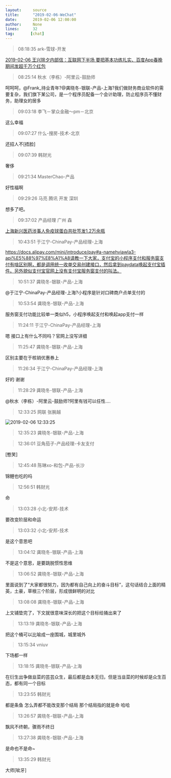 ```yaml
---
layout:     source 
title:      "2019-02-06-WeChat"
date:       2019-02-06 12:00:00
author:     None
lines:      32 
tag:       [chat]
---
```

> 08:18:35  ark-雪球-开发  
   
[2019-02-06 王兴除夕内部信：互联网下半场 要把基本功练扎实、百度App春晚期间发超千万个红包
](http://mp.weixin.qq.com/s?__biz=MzU4Mzc5NTAzNQ==&amp;amp;amp;mid=2247483903&amp;amp;amp;idx=1&amp;amp;amp;sn=770cc17a1a31bd4b7ed87dd6f1f9d6f7&amp;amp;amp;chksm=fda2e9cbcad560dd8e400c224901baadf52d5311a62ac839df8103ec763de0fe6a31cb0b4f10&amp;amp;amp;mpshare=1&amp;amp;amp;scene=1&amp;amp;amp;srcid=0206WFL8DdIPxPHKk6ZR3Wcf#rd)  
   
> 08:25:14  秋水（李栋）-阿里云-鼓励师  
   
呵呵呵，@Frank_待业青年?@龚晓冬-银联-产品-上海?我们做财务商业软件的需要复杂，我们旗下某公司，是一个程序员配备一个会计助理，防止程序员不懂财务，助理女的居多  
   
> 09:03:18  李飞－掌众金融～pm－北京  
   
这么幸福  
   
> 09:07:27  什么-搜房-技术-北京  
   
还招人不[捂脸]  
   
> 09:07:39  韩财光  
   
奢侈  
   
> 09:21:34  MasterChao-产品  
   
好性福啊  
   
> 09:29:26  马亮 腾讯 开发 深圳  
   
想多了吧。  
   
> 09:37:02  产品经理  广州  森  
   
[上海新兴医药涉事人免疫球蛋白共批签发1.2万余瓶
](http://news.sina.cn/2019-02-05/detail-ihrfqzka3884851.d.html)  
   
> 10:43:51  于江宁-ChinaPay-产品经理-上海  
   
https://docs.alipay.com/mini/introduce/pay#a-namehviawla3-api%E5%88%97%E8%A1%A8请教一下大家，支付宝的小程序支付和服务窗支付有啥区别啊，都是调用统一收单交易创建接口，然后拿到paydata唤起支付宝插件。另外貌似支付宝官网上没有支付宝服务窗支付的叫法。  
   
> 10:51:37  龚晓冬-银联-产品-上海  
   
@于江宁-ChinaPay-产品经理-上海?小程序是针对口碑商户点单支付的  
   
> 10:53:54  龚晓冬-银联-产品-上海  
   
服务窗支付功能比较单一类似h5，小程序唤起支付和唤起app支付一样  
   
> 11:24:11  于江宁-ChinaPay-产品经理-上海  
   
嗯 接口上有什么不同吗？官网上没写详细  
   
> 11:25:47  龚晓冬-银联-产品-上海  
   
区别主要在于核销优惠券上  
   
> 11:26:34  于江宁-ChinaPay-产品经理-上海  
   
好的 谢谢  
   
> 11:28:29  龚晓冬-银联-产品-上海  
   
@秋水（李栋）-阿里云-鼓励师?阿里有钱可以任性....  
   
> 12:33:25  网联 张腕越  
   
![2019-02-06 12:33:25](http://static.cocolian.cn/img/20190206_123325.png) 
   
> 12:35:23  龚晓冬-银联-产品-上海  
   
> 12:36:01  豆角茄子-产品经理-卡友支付  
   
[憨笑]  
   
> 12:45:48  陈琳xo-和包-产品-长沙  
   
锦鲤也吃的吗  
   
> 12:56:51  韩财光  
   
命  
   
> 13:03:28  小北-安邦-技术  
   
要改变阶层和命运  
   
> 13:03:32  小北-安邦-技术  
   
是这个意思吧  
   
> 13:04:12  龚晓冬-银联-产品-上海  
   
不是这个意思，是要跳脱惯性思维  
   
> 13:06:52  龚晓冬-银联-产品-上海  
   
里面说到了“大家都很努力，因为都有自己向上的奋斗目标”，这句话结合上面的精英，土豪，草根三个阶层，形成很鲜明的对比  
   
> 13:08:08  龚晓冬-银联-产品-上海  
   
上文铺垫完了，下文就很意味深长的把这个目标给捅出来了  
   
> 13:13:19  龚晓冬-银联-产品-上海  
   
把这个桶可以比喻成一座围城，城里城外  
   
> 13:15:34  vniuv  
   
下场都一样  
   
> 13:18:15  龚晓冬-银联-产品-上海  
   
在衍生出争做韭菜的芸芸众生，最后都是血本无归，但是当韭菜的时候却是众生百态，都有同一个目标  
   
> 13:23:55  韩财光  
   
都是条鱼 怎么弄都不能改变那个结局 那个结局指的就是命 哈哈  
   
> 13:26:57  龚晓冬-银联-产品-上海  
   
飘风不终朝，骤雨不终日  
   
> 13:27:38  龚晓冬-银联-产品-上海  
   
是命也不是命~  
   
> 13:35:29  韩财光  
   
大师[呲牙]  
   
